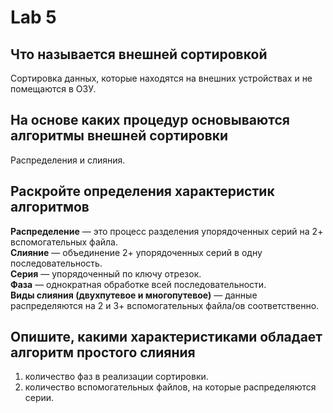 # Lab 5

## Что называется внешней сортировкой
Сортировка данных, которые находятся на внешних устройствах и не помещаются в ОЗУ.

## На основе каких процедур основываются алгоритмы внешней сортировки
Распределения и слияния.

## Раскройте определения характеристик алгоритмов
**Распределение** — это процесс разделения упорядоченных серий на 2+ вспомогательных файла.  
**Слияние** — объединение 2+ упорядоченных серий в одну последовательность.  
**Серия** — упорядоченный по ключу отрезок.  
**Фаза** — однократная обработке всей последовательности.  
**Виды слияния (двухпутевое и многопутевое)** — данные распределяются на 2 и 3+ вспомогательных файла/ов соответственно.

## Опишите, какими характеристиками обладает алгоритм простого слияния
1. количество фаз в реализации сортировки.
2. количество вспомогательных файлов, на которые распределяются серии.
